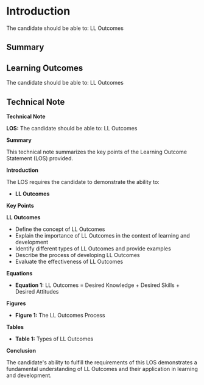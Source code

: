 # Introduction

The candidate should be able to: LL Outcomes

## Summary



## Learning Outcomes

The candidate should be able to: LL Outcomes

## Technical Note

**Technical Note**

**LOS:** The candidate should be able to: LL Outcomes

**Summary**

This technical note summarizes the key points of the Learning Outcome Statement (LOS) provided.

**Introduction**

The LOS requires the candidate to demonstrate the ability to:

* **LL Outcomes**

**Key Points**

**LL Outcomes**

* Define the concept of LL Outcomes
* Explain the importance of LL Outcomes in the context of learning and development
* Identify different types of LL Outcomes and provide examples
* Describe the process of developing LL Outcomes
* Evaluate the effectiveness of LL Outcomes

**Equations**

* **Equation 1:** LL Outcomes = Desired Knowledge + Desired Skills + Desired Attitudes

**Figures**

* **Figure 1:** The LL Outcomes Process

**Tables**

* **Table 1:** Types of LL Outcomes

**Conclusion**

The candidate's ability to fulfill the requirements of this LOS demonstrates a fundamental understanding of LL Outcomes and their application in learning and development.